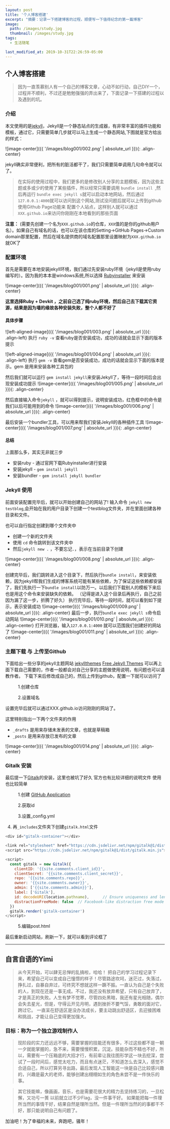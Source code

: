 ```yaml
---
layout: post
title: '个人博客搭建'
excerpt: "摘要：记录一下搭建博客的过程，顺便写一下值得纪念的第一篇博客"
image:
  path: /images/study.jpg
  thumbnail: /images/study.jpg
tags:
  - 生活随笔

last_modified_at: 2019-10-31T22:26:59-05:00
---
```


## 个人博客搭建

> 因为一直羡慕别人有一个自己的博客文章，心动不如行动，自己DIY一个，过程并不顺利，不过还是勉勉强强的弄出来了，下面记录一下搭建的过程以及遇到的坑。

### 介绍
本文使用的是[jekyll](https://jekyllrb.com/)，Jekyll是一个静态站点的生成器，有非常丰富的插件功能和模板，通过它，只需要简单几步就可以马上生成一个静态网站,下图就是官方给出的样式：

![image-center]({{ '/images/blog001/002.png' | absolute_url }}){: .align-center}

jekyll确实非常便利，把所有的脏活都干了，我们只需要简单调用几句命令就可以了。

>在实际的使用过程中，我们更多的是修改别人分享的主题模板，因为这些主题或多或少的使用了某些插件，所以经常只需要调用 `bundle install `,然后再运行 `bundle exec jekyll s`就可以启动本地网站，然后通过 `127.0.0.1:4000`就可以访问到这个网站,测试没问题后就可以上传到github 使用Github Page功能来 配置个人站点，这样别人就可以通过 `XXX.github.io`来访问你刚刚在本地看到的那些页面
>

**注意：**
(需要先创建一个名为`XXX.github.io`的仓库，`XXX`值的是你的github用户名）。如果自己有域名的话，也可以在该仓库的Setting->GitHub Pages->Custom domain那里配置，然后在域名提供商的域名配置那里设置映射为`XXX.github.io`就OK了

### 配置环境

首先是需要在本地安装jekyll环境，我们通过先安装ruby环境（jekyll是使用ruby编写的）。因为我的本本是windows系统,所以选择 [Rubyinstaller](https://rubyinstaller.org/downloads/) 来安装

![image-center]({{ '/images/blog001/001.png' | absolute_url }}){: .align-center}

**这里选择Ruby + Devkit ，之前自己选了纯ruby环境，然后自己去下载其它资源，结果是因为墙的缘故各种安装失败，整个人都不好了**
#### 具体步骤

![left-aligned-image]({{ '/images/blog001/003.png' | absolute_url }}){: .align-left}
执行 `ruby -v` 查看ruby是否安装成功，成功的话就会显示下面的版本提示

![left-aligned-image]({{ '/images/blog001/004.png' | absolute_url }}){: .align-left}
执行 `gem -v` 查看gem是否安装成功，成功的话就会显示下面的版本提示。gem 是用来安装各种工具包的

然后我们就可以运行 `gem install jekyll`来安装Jekyll了，等待一段时间后会出现安装成功提示
![image-center]({{ '/images/blog001/005.png' | absolute_url }}){: .align-center}


然后直接输入命令`jekyll` ，就可以得到提示，说明安装成功，红色框中的命令是我们以后可能用到的命令
![image-center]({{ '/images/blog001/006.png' | absolute_url }}){: .align-center}

最后安装一个bundler工具，可以用来帮我们安装Jekyll的各种插件工具
![image-center]({{ '/images/blog001/007.png' | absolute_url }}){: .align-center}


#### 总结
上面那么多，其实无非就三步
- 安装ruby - 通过官网下载Rubyinstaller进行安装
- 安装jekyll - `gem install jekyll`
- 安装bundler - `gem install jekyll bundler`

### Jekyll 使用
前面安装配置完毕后，就可以开始创建自己的网站了!
输入命令 `jekyll new testblog`,会开始在我的用户目录下创建一个testblog文件夹，并在里面创建各种目录和文件。

也可以自行指定创建到哪个文件夹中
- 创建一个新的文件夹
- 使用 `cd` 命令跳转到该文件夹中
- 然后`jekyll new .` ，不要忘记`.`，表示在当前目录下创建

![image-center]({{ '/images/blog001/008.png' | absolute_url }}){: .align-center}

创建完毕后，我们跳转进入这个目录下，然后执行`bundle install`，来安装依赖，因为jekyll帮我们生成的博客系统可能有某些依赖，为了保证这些依赖都安装了，我们先执行一下`bundle install`以防万一。以后我们下载别人的模板下来后也是用这个命令来安装缺失的依赖。
（记得是进入这个目录后再执行，自己之前因为漏了这一步，折腾了好久）
执行完毕后，等待一段时间，就可以看到如下提示，表示安装成功
![image-center]({{ '/images/blog001/009.png' | absolute_url }}){: .align-center}
最后一步，执行`bundle exec jekyll s`命令启动网站
![image-center]({{ '/images/blog001/010.png' | absolute_url }}){: .align-center}
打开浏览器，输入`127.0.0.1:4000` 就可以范围我们创建好的网站了
![image-center]({{ '/images/blog001/011.png' | absolute_url }}){: .align-center}

### 主题下载 与 上传至Github
下面给出一些分享的jekyll主题网站
[jekyllthemes](http://jekyllthemes.org/)
[Free Jekyll Themes](https://jekyllthemes.io/free)
可以再上面下载自己需要的，作者一般都会对自己分享的主题做使用说明，有问题也可以请教作者。
下载下来后修改成自己的，然后上传到github，配置一下就可以访问了

<figure class="align-center">
  <a href="#"><img src="{{ '/images/blog001/012.png' | absolute_url }}" alt=""></a>
  <figcaption>1.创建仓库 </figcaption>
</figure>

<figure class="align-center">
  <a href="#"><img src="{{ '/images/blog001/013.png' | absolute_url }}" alt=""></a>
  <figcaption>2.设置域名 </figcaption>
</figure>
设置完毕后就可以通过XXX.github.io访问刚刚的网站了。

这里特别指出一下两个文件夹的作用
- `_drafts` 是用来存储未发表的文章，也就是草稿箱
- `_posts` 是用来存放已发布的文章

![image-center]({{ '/images/blog001/014.png' | absolute_url }}){: .align-center}

### Gitalk 安装
最后提一下[Gitalk](https://github.com/gitalk/gitalk)的安装，这里也被坑了好久
官方也有比较详细的说明文件
使用也比较简单
<figure class="align-center">
  <a href="#"><img src="{{ '/images/blog001/017.png' | absolute_url }}" alt=""></a>
  <figcaption>1.创建 <a href="https://github.com/settings/applications/new">GitHub Application</a>  </figcaption>
</figure>
<figure class="align-center">
  <a href="#"><img src="{{ '/images/blog001/018.png' | absolute_url }}" alt=""></a>
  <figcaption>2.获取id  </figcaption>
</figure>
<figure class="align-center">
  <a href="#"><img src="{{ '/images/blog001/016.png' | absolute_url }}" alt=""></a>
  <figcaption>3.设置_config.yml</figcaption>
</figure>

4. 再`_includes`文件夹下创建`gitalk.html`文件

``` javascript
<div id="gitalk-container"></div>

<link rel="stylesheet" href="https://cdn.jsdelivr.net/npm/gitalk@1/dist/gitalk.css">
<script src="https://cdn.jsdelivr.net/npm/gitalk@1/dist/gitalk.min.js"></script>

<script>
  const gitalk = new Gitalk({
    clientID: '{{site.comments.client_id}}',
    clientSecret: '{{site.comments.client_secret}}',
    repo: '{{site.comments.repo}}',
    owner: '{{site.comments.owner}}',
    admin: ['{{site.comments.admin}}'],
    label: ['Gitalk'],
    id: decodeURI(location.pathname),      // Ensure uniqueness and length less than 50
    distractionFreeMode: false  // Facebook-like distraction free mode
  })
  gitalk.render('gitalk-container')
</script>
```

<figure class="align-center">
  <a href="#"><img src="{{ '/images/blog001/016.png' | absolute_url }}" alt=""></a>
  <figcaption>5.编辑post.html</figcaption>
</figure>

最后重新启动网站，刷新一下，就可以看到评论框了

---

## 自言自语的Yimi
>从今天开始，可以肆无忌惮的乱搞啦，哈哈！
把自己的学习过程记录下来，希望自己可以变成自己憧憬的样子！尽管路途坎坷，迷茫过，失落过，挣扎过，自暴自弃过，可终究不想就这样一蹶不振。一直认为自己是个失败的人，到现在还是一事无成。不过，我还没有放弃希望，只有自己放弃了，才是真正的失败。人生有梦不觉寒，尽管四处黑暗，我还有星光相随，偶尔会失去星光，但是，守得云开见月明，遇到挫折不要气馁，勇敢的面对它，跨过它。
一直呆在舒适区是没办法成长，要主动跳出舒适区，去迎接困难和挑战，才能让自己变得更加强大。

### 目标：称为一个独立游戏制作人
>现阶段的实力还远远不够，需要掌握的技能还有很多，不过这些都不是一朝一夕就能掌握的，急不来，需要慢慢积累，沉淀。技能杂而不精也不好，所以，需要有一个压箱底的大招才行，有前辈让我往图形学这一块去挖深，尝试了一段时间后，感觉太吃力，而且有点迷茫，不知道怎么去深入，感觉不合适自己，所以打算另寻出路，最后发现人工智能这一块是自己比较感兴趣的，兴趣是最大的老师，能够创建出栩栩如生的角色未尝不是一件快乐的事。

>其它技能嘛，像画画，音乐，也是需要花很大的精力去坚持练习的，一旦松懈，又功亏一篑
以前就立过不少Flag，没一件事干好。
如果能把每一件理所当然的事情干好，结果自然是理所当然。但是一件理所当然的的事都干不好，那只能说明自己有问题了。

加油吧！为了幸福的未来，奔跑吧，骚年！
